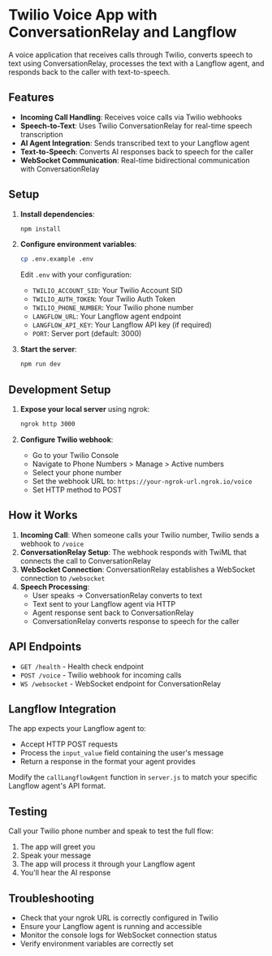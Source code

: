 # Twilio Voice App with ConversationRelay and Langflow

A voice application that receives calls through Twilio, converts speech to text using ConversationRelay, processes the text with a Langflow agent, and responds back to the caller with text-to-speech.

## Features

- **Incoming Call Handling**: Receives voice calls via Twilio webhooks
- **Speech-to-Text**: Uses Twilio ConversationRelay for real-time speech transcription
- **AI Agent Integration**: Sends transcribed text to your Langflow agent
- **Text-to-Speech**: Converts AI responses back to speech for the caller
- **WebSocket Communication**: Real-time bidirectional communication with ConversationRelay

## Setup

1. **Install dependencies**:
   ```bash
   npm install
   ```

2. **Configure environment variables**:
   ```bash
   cp .env.example .env
   ```
   
   Edit `.env` with your configuration:
   - `TWILIO_ACCOUNT_SID`: Your Twilio Account SID
   - `TWILIO_AUTH_TOKEN`: Your Twilio Auth Token
   - `TWILIO_PHONE_NUMBER`: Your Twilio phone number
   - `LANGFLOW_URL`: Your Langflow agent endpoint
   - `LANGFLOW_API_KEY`: Your Langflow API key (if required)
   - `PORT`: Server port (default: 3000)

3. **Start the server**:
   ```bash
   npm run dev
   ```

## Development Setup

1. **Expose your local server** using ngrok:
   ```bash
   ngrok http 3000
   ```

2. **Configure Twilio webhook**:
   - Go to your Twilio Console
   - Navigate to Phone Numbers > Manage > Active numbers
   - Select your phone number
   - Set the webhook URL to: `https://your-ngrok-url.ngrok.io/voice`
   - Set HTTP method to POST

## How it Works

1. **Incoming Call**: When someone calls your Twilio number, Twilio sends a webhook to `/voice`
2. **ConversationRelay Setup**: The webhook responds with TwiML that connects the call to ConversationRelay
3. **WebSocket Connection**: ConversationRelay establishes a WebSocket connection to `/websocket`
4. **Speech Processing**: 
   - User speaks → ConversationRelay converts to text
   - Text sent to your Langflow agent via HTTP
   - Agent response sent back to ConversationRelay
   - ConversationRelay converts response to speech for the caller

## API Endpoints

- `GET /health` - Health check endpoint
- `POST /voice` - Twilio webhook for incoming calls
- `WS /websocket` - WebSocket endpoint for ConversationRelay

## Langflow Integration

The app expects your Langflow agent to:
- Accept HTTP POST requests
- Process the `input_value` field containing the user's message
- Return a response in the format your agent provides

Modify the `callLangflowAgent` function in `server.js` to match your specific Langflow agent's API format.

## Testing

Call your Twilio phone number and speak to test the full flow:
1. The app will greet you
2. Speak your message
3. The app will process it through your Langflow agent
4. You'll hear the AI response

## Troubleshooting

- Check that your ngrok URL is correctly configured in Twilio
- Ensure your Langflow agent is running and accessible
- Monitor the console logs for WebSocket connection status
- Verify environment variables are correctly set